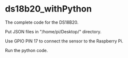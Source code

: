 # ds18b20_withPython
The complete code for the DS18B20.

Put JSON files in "/home/pi/Desktop/" directory.

Use GPIO PIN 17 to connect the sensor to the Raspberry Pi.

Run the python code.
